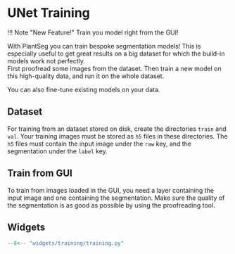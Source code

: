 # UNet Training

!!! Note "New Feature!"
    Train you model right from the GUI!

With PlantSeg you can train bespoke segmentation models!
This is especially useful to get great results on a big dataset for which
the build-in models work not perfectly.  
First proofread some images from the dataset. Then train a new model on this
high-quality data, and run it on the whole dataset.

You can also fine-tune existing models on your data.

## Dataset

For training from an dataset stored on disk, create the directories `train` and `val`.
Your training images must be stored as `h5` files in these directories.
The `h5` files must contain the input image under the `raw` key, and the
segmentation under the `label` key.

## Train from GUI

To train from images loaded in the GUI, you need a layer containing the input
image and one containing the segmentation. Make sure the quality of the
segmentation is as good as possible by using the proofreading tool.

## Widgets

```python exec="1" html="1"
--8<-- "widgets/training/training.py"
```
